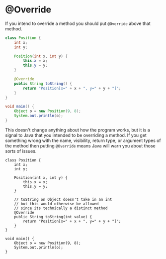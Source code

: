 # @Override

If you intend to override a method you should put
`@Override` above that method.

```java
class Position {
    int x;
    int y;

    Position(int x, int y) {
        this.x = x;
        this.y = y;
    }

    @Override
    public String toString() {
        return "Position[x=" + x + ", y=" + y + "]";
    }
}

void main() {
    Object o = new Position(9, 8);
    System.out.println(o);
}
```

This doesn't change anything about how the program works,
but it is a signal to Java that you intended to be overriding a method.
If you get something wrong with the name, visibility, return type,
or argument types of the method then putting `@Override` 
means Java will warn you about those sorts of issues.

```java,panics
class Position {
    int x;
    int y;

    Position(int x, int y) {
        this.x = x;
        this.y = y;
    }

    // toString on Object doesn't take in an int
    // but this would otherwise be allowed 
    // since its technically a distinct method
    @Override
    public String toString(int value) {
        return "Position[x=" + x + ", y=" + y + "]";
    }
}

void main() {
    Object o = new Position(9, 8);
    System.out.println(o);
}
```